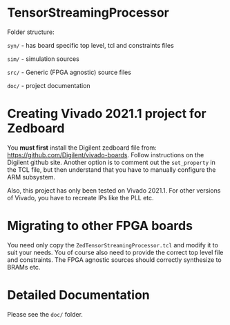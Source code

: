 # TensorStreamingProcessor

Folder structure:

`syn/` - has board specific top level, tcl and constraints files

`sim/` - simulation sources

`src/` - Generic (FPGA agnostic) source files

`doc/` - project documentation

# Creating Vivado 2021.1 project for Zedboard

You **must first** install the Digilent zedboard file from: https://github.com/Digilent/vivado-boards.  Follow instructions
on the Digilent github site.  Another option is to comment out the `set_property` in the TCL file, but then understand
that you have to manually configure the ARM subsystem.

Also, this project has only been tested on Vivado 2021.1.  For other versions of Vivado, you have to recreate IPs like the PLL
etc.

# Migrating to other FPGA boards

You need only copy the `ZedTensorStreamingProcessor.tcl` and modify it to suit your needs.  You of course also need to provide
the correct top level file and constraints.  The FPGA agnostic sources should correctly synthesize to BRAMs etc.

# Detailed Documentation

Please see the `doc/` folder.




